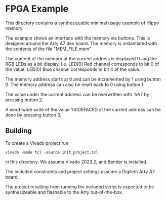 # FPGA Example

This directory contains a synthesizeable minimal usage example of Hippo memory.  

The example shows an interface with the memory via buttons.
This is designed around the Arty A7 dev board.
The memory is instantiated with the contents of the file "MEM_FILE.mem"

The content of the memory at the current address is displayed
Using the RGB LEDs as a bit display. I.e. LED[0] Red channel corresponds
to bit 0 of the value, LED[0] Blue channel corresponds to bit 4 of the
value.

The memory address starts at 0 and can be incremented by 1 using button
0. The memory address can also be reset back to 0 using button 1.

The value under the current address can be overwritten with 'hA7
by pressing button 2.

A word-wide write of the value 'h0DEFACED at the current address can be
done by pressing button 3.

## Building

To create a Vivado project run
```
vivado -mode tcl -source init_project.tcl
```
in this directory. We assume Vivado 2023.2, and Bender is installed.

The included constraints and project settings assume a Digilent Arty A7 board.

The project resulting from running the included script is expected to be synthesizeable and
flashable to the Arty out-of-the-box.
